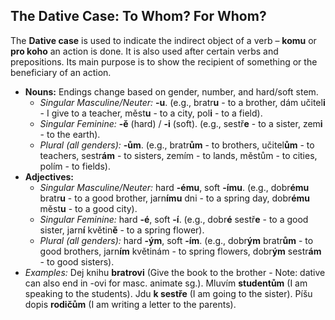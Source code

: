 ## The Dative Case: To Whom? For Whom?

The **Dative case** is used to indicate the indirect object of a verb – **komu** or **pro koho** an action is done. It is also used after certain verbs and prepositions. Its main purpose is to show the recipient of something or the beneficiary of an action.

* **Nouns:** Endings change based on gender, number, and hard/soft stem.
    * *Singular Masculine/Neuter:* **-u**. (e.g., bratr**u** - to a brother, dám učitel**i** - I give to a teacher, měst**u** - to a city, pol**i** - to a field).
    * *Singular Feminine:* **-ě** (hard) / **-i** (soft). (e.g., sestř**e** - to a sister, zem**i** - to the earth).
    * *Plural (all genders):* **-ům**. (e.g., bratr**ům** - to brothers, učitel**ům** - to teachers, sestr**ám** - to sisters, zemím - to lands, městům - to cities, polím - to fields).
* **Adjectives:**
    * *Singular Masculine/Neuter:* hard **-ému**, soft **-ímu**. (e.g., dobr**ému** bratr**u** - to a good brother, jarn**ímu** dni - to a spring day, dobr**ému** měst**u** - to a good city).
    * *Singular Feminine:* hard **-é**, soft **-í**. (e.g., dobr**é** sestř**e** - to a good sister, jarn**í** květin**ě** - to a spring flower).
    * *Plural (all genders):* hard **-ým**, soft **-ím**. (e.g., dobr**ým** bratr**ům** - to good brothers, jarn**ím** květinám - to spring flowers, dobr**ým** sestr**ám** - to good sisters).
* *Examples:* Dej knihu **bratrovi** (Give the book to the brother - Note: dative can also end in -ovi for masc. animate sg.). Mluvím **studentům** (I am speaking to the students). Jdu **k sestře** (I am going to the sister). Píšu dopis **rodičům** (I am writing a letter to the parents).